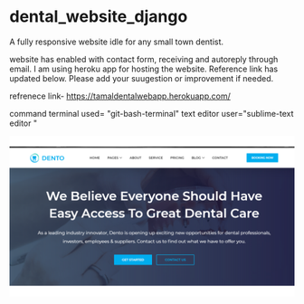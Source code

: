 # dental_website_django
A fully responsive website idle for any small town dentist.

website has enabled with contact form, receiving and autoreply through email.
I am using heroku app for hosting the website. Reference link has updated below. 
Please add your suugestion or improvement if needed.

refrenece link- https://tamaldentalwebapp.herokuapp.com/

command terminal used= "git-bash-terminal"
text editor user="sublime-text editor "

![screenshot](static/dento_web/img/website_home_view.png)
